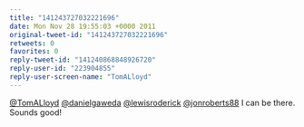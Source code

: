 ```yaml
---
title: "141243727032221696"
date: Mon Nov 28 19:55:03 +0000 2011
original-tweet-id: "141243727032221696"
retweets: 0
favorites: 0
reply-tweet-id: "141240868848926720"
reply-user-id: "223904855"
reply-user-screen-name: "TomALloyd"
---
```

<a href="https://twitter.com/TomALloyd">@TomALloyd</a> <a href="https://twitter.com/danielgaweda">@danielgaweda</a> <a href="https://twitter.com/lewisroderick">@lewisroderick</a> <a href="https://twitter.com/jonroberts88">@jonroberts88</a> I can be there. Sounds good!
